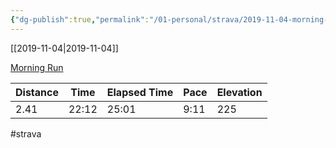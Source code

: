 ```yaml
---
{"dg-publish":true,"permalink":"/01-personal/strava/2019-11-04-morning-run/"}
---
```



[[2019-11-04\|2019-11-04]]

[Morning Run](https://www.strava.com/activities/2844194951)

| Distance | Time  | Elapsed Time | Pace | Elevation |
| -------- | ----- | ------------ | ---- | --------- |
| 2.41     | 22:12 | 25:01        | 9:11 | 225       |




#strava
